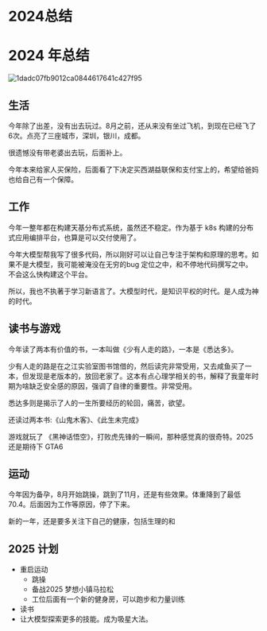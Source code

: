 # 2024总结


# 2024 年总结

![1dadc07fb9012ca0844617641c427f95](https://zhuyaguang-1308110266.cos.ap-shanghai.myqcloud.com/img/1dadc07fb9012ca0844617641c427f95.jpg)

## 生活

今年除了出差，没有出去玩过。8月之前，还从来没有坐过飞机，到现在已经飞了6次。点亮了三座城市，深圳，银川，成都。

很遗憾没有带老婆出去玩，后面补上。

今年本来给家人买保险，后面看了下决定买西湖益联保和支付宝上的，希望给爸妈也给自己有一个保障。

## 工作

今年一整年都在构建天基分布式系统，虽然还不稳定。作为基于 k8s 构建的分布式应用编排平台，也算是可以交付使用了。

今年大模型帮我写了很多代码，所以刚好可以让自己专注于架构和原理的思考。如果不是大模型，我可能被淹没在无穷的bug 定位之中，和不停地代码撰写之中。不会这么快构建这个平台。

所以，我也不执著于学习新语言了。大模型时代，是知识平权的时代。是人成为神的时代。

## 读书与游戏

今年读了两本有价值的书，一本叫做《少有人走的路》，一本是《悉达多》。

少有人走的路是在之江实验室图书馆借的，然后读完非常受用，又去咸鱼买了一本，但发现是老版本的，放回老家了。这本有点心理学相关的书，解释了我童年时期为啥缺乏安全感的原因，强调了自律的重要性。非常受用。

悉达多则是揭示了人的一生所要经历的轮回，痛苦，欲望。

还读过两本书:《山鬼木客》、《此生未完成》

游戏就玩了 《黑神话悟空》，打败虎先锋的一瞬间，那种感觉真的很奇特。2025 还是期待下  GTA6



## 运动

今年因为备孕，8月开始跳操，跳到了11月，还是有些效果。体重降到了最低 70.4。后面因为工作等原因，停了下来。

新的一年，还是要多关注下自己的健康，包括生理的和

## 2025 计划

* 重启运动
  * 跳操
  * 备战2025 梦想小镇马拉松
  * 工位后面有一个新的健身房，可以跑步和力量训练
* 读书
* 让大模型探索更多的技能。成为吸星大法。
